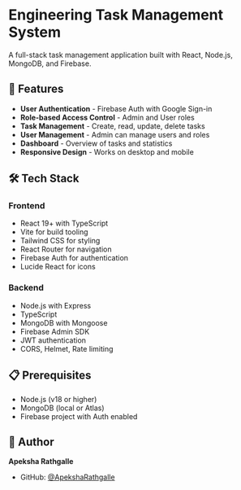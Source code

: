 # Engineering Task Management System

A full-stack task management application built with React, Node.js, MongoDB, and Firebase.

## 🚀 Features

- **User Authentication** - Firebase Auth with Google Sign-in
- **Role-based Access Control** - Admin and User roles
- **Task Management** - Create, read, update, delete tasks
- **User Management** - Admin can manage users and roles
- **Dashboard** - Overview of tasks and statistics
- **Responsive Design** - Works on desktop and mobile

## 🛠️ Tech Stack

### Frontend
- React 19+ with TypeScript
- Vite for build tooling
- Tailwind CSS for styling
- React Router for navigation
- Firebase Auth for authentication
- Lucide React for icons

### Backend
- Node.js with Express
- TypeScript
- MongoDB with Mongoose
- Firebase Admin SDK
- JWT authentication
- CORS, Helmet, Rate limiting

## 📋 Prerequisites

- Node.js (v18 or higher)
- MongoDB (local or Atlas)
- Firebase project with Auth enabled


## 👤 Author

**Apeksha Rathgalle**
- GitHub: [@ApekshaRathgalle](https://github.com/ApekshaRathgalle)
